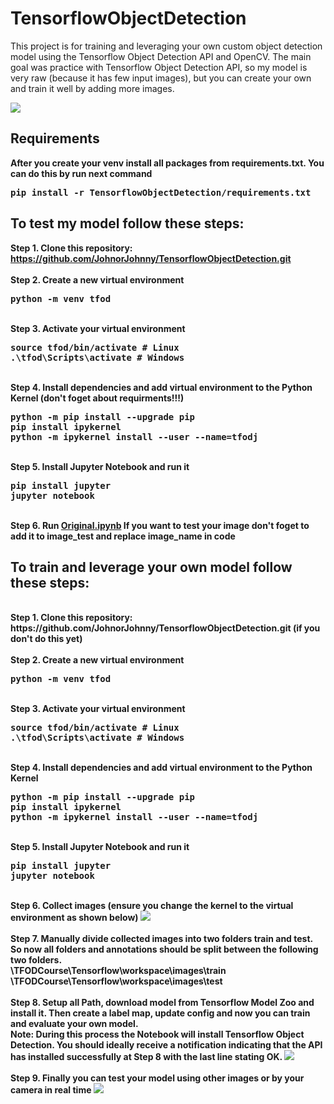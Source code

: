 # TensorflowObjectDetection

This project is for training and leveraging your own custom object detection model using the Tensorflow Object Detection API and OpenCV.
The main goal was practice with Tensorflow Object Detection API, so my model is very raw (because it has few input images), but you can create your own and train it well by adding more images.

<img src='https://i.imgur.com/n2bDTjM.png'>

## Requirements

<b>After you create your venv install all packages from requirements.txt.<b/>
You can do this by run next command
<pre>
pip install -r TensorflowObjectDetection/requirements.txt
</pre>

## To test my model follow these steps:
<b>Step 1.</b> Clone this repository: https://github.com/JohnorJohnny/TensorflowObjectDetection.git
<br/><br/>
<b>Step 2.</b> Create a new virtual environment 
<pre>
python -m venv tfod
</pre> 
<br/>
<b>Step 3.</b> Activate your virtual environment
<pre>
source tfod/bin/activate # Linux
.\tfod\Scripts\activate # Windows 
</pre>
<br/>
<b>Step 4.</b> Install dependencies and add virtual environment to the Python Kernel (don't foget about requirments!!!)
<pre>
python -m pip install --upgrade pip
pip install ipykernel
python -m ipykernel install --user --name=tfodj
</pre>
<br/>
<b>Step 5.</b> Install Jupyter Notebook and run it
<pre>
pip install jupyter
jupyter notebook
</pre>
<br/>
<b>Step 6.</b>  Run <a href="https://github.com/JohnorJohnny/TensorflowObjectDetection/blob/main/Original.ipynb">Original.ipynb</a> 
If you want to test your image don't foget to add it to image_test and replace image_name in code

## To train and leverage your own model follow these steps:
<br />
<b>Step 1.</b> Clone this repository: https://github.com/JohnorJohnny/TensorflowObjectDetection.git (if you don't do this yet)
<br/><br/>
<b>Step 2.</b> Create a new virtual environment 
<pre>
python -m venv tfod
</pre> 
<br/>
<b>Step 3.</b> Activate your virtual environment
<pre>
source tfod/bin/activate # Linux
.\tfod\Scripts\activate # Windows 
</pre>
<br/>
<b>Step 4.</b> Install dependencies and add virtual environment to the Python Kernel
<pre>
python -m pip install --upgrade pip
pip install ipykernel
python -m ipykernel install --user --name=tfodj
</pre>
<br/>
<b>Step 5.</b> Install Jupyter Notebook and run it
<pre>
pip install jupyter
jupyter notebook
</pre>
<br/>
<b>Step 6.</b> Collect images (ensure you change the kernel to the virtual environment as shown below)
<img src="https://i.imgur.com/6FKjrWG.png"> 
<br/><br/>
<b>Step 7.</b> Manually divide collected images into two folders train and test. So now all folders and annotations should be split between the following two folders. <br/>
\TFODCourse\Tensorflow\workspace\images\train<br />
\TFODCourse\Tensorflow\workspace\images\test
<br/><br/>
<b>Step 8.</b> Setup all Path, download model from Tensorflow Model Zoo and install it. Then create a label map, update config and now you can train and evaluate your own model.
<br/>
Note: During this process the Notebook will install Tensorflow Object Detection. You should ideally receive a notification indicating that the API has installed successfully at Step 8 with the last line stating OK.  
<img src="https://i.imgur.com/BZmmTYE.png">
<br /> <br/>
<b>Step 9.</b> Finally you can test your model using other images or by your camera in real time
<img src="https://i.imgur.com/hjWfFPi.png">
